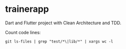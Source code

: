 # trainerapp

Dart and Flutter project with Clean Architecture and TDD.


Count code lines: 
```
git ls-files | grep "test/*\|lib/*" | xargs wc -l
```
